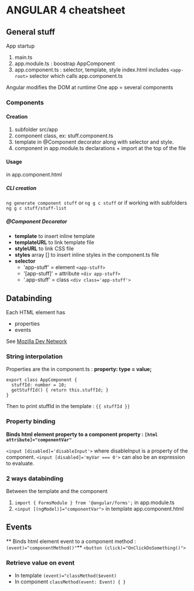 # ANGULAR 4 cheatsheet

## General stuff

App startup
1. main.ts
2. app.module.ts : boostrap AppComponent
3. app.component.ts : selector, template, style
index.html includes ```<app-root>``` selector which calls app.component.ts

Angular modifies the DOM at runtime
One app = several components

### Components

#### Creation
1. subfolder src/app
2. component class, ex: stuff.component.ts
3. template in @Component decorator along with selector and style.
4. component in app.module.ts declarations + import at the top of the file

#### Usage
<app-stuff> in app.component.html

##### CLI creation
```ng generate component stuff``` or ```ng g c stuff``` or if working with subfolders ```ng g c stuff/stuff-list```

##### @Component Decorator
* **template** to insert inline template
* **templateURL** to link template file
* **styleURL** to link CSS file
* **styles** array [] to insert inline styles in the component.ts file
* **selector**
    * 'app-stuff' = element ```<app-stuff>```
    * '[app-stuff]' = attribute ```<div app-stuff>```
    * '.app-stuff' = class ```<div class='app-stuff'>```

## Databinding

Each HTML element has
* properties
* events

See [Mozilla Dev Network](https://developer.mozilla.org/fr/)

### String interpolation
Properties are the in component.ts : 
**property: type = value;**

```
export class AppComponent {
  stuffId: number = 10;
  getStuffId() { return this.stuffId; }
}
```
Then to print stuffId in the template : ```{{ stuffId }}```

### Property binding

**Binds html element property to a component property : ```[html attribute]="componentVar"```**

```<input [disabled]='disableInput'>``` where disableInput is a property of the component.
```<input [disabled]='myVar === 0'>``` can also be an expression to evaluate.

### 2 ways databinding
Between the template and the component

1. ```import { FormsModule } from '@angular/forms';``` in app.module.ts
2. ```<input [(ngModel)]="componentVar">``` in template app.component.html

## Events
** Binds html element event to a component method : ```(event)="componentMethod()"```**
```<button (click)="OnClickDoSomething()">```

### Retrieve value on event
* In template ```(event)="classMethod($event)```
* In component ```classMethod(event: Event) { }```

